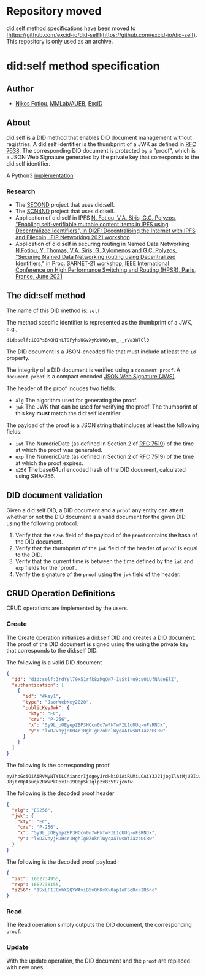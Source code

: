 # Repository moved
did:self method specifications have been moved to [https://github.com/excid-io/did-self](https://github.com/excid-io/did-self). 
This repository is only used as an archive.

# did:self method specification
## Author
* [Nikos Fotiou](https://www.fotiou.gr), [MMLab/AUEB](https://mm.aueb.gr), [ExcID](https://www.excid.io)

## About
did:self is a DID method that enables DID document management without registries. 
A did:self identifier is the thumbprint of a JWK as defined in [RFC 7638](https://www.rfc-editor.org/rfc/rfc7638).
The corresponding  DID document is protected by a "proof", which is a JSON Web Signature generated
by the private key that corresponds to the did:self identifier.

A Python3 [implementation](https://github.com/excid-io/did-self-py)

### Research
* The [SECOND](https://mm.aueb.gr/projects/second) project that uses did:self.
* The [SCN4ND](https://mm.aueb.gr/scn4ndn/) project that uses did:self.
* Application of did:self in IPFS [N. Fotiou, V.A. Siris, G.C. Polyzos,
"Enabling self-verifiable mutable content items in IPFS using Decentralized 
Identifiers", in DI2F: Decentralising the Internet with IPFS and Filecoin, IFIP Networking 2021 workshop](https://arxiv.org/abs/2105.08395)
* Application of did:self in securing routing in Named Data Networking
[N.Fotiou, Y. Thomas, V.A. Siris, G. Xylomenos and G.C. Polyzos, "Securing Named Data Networking routing using Decentralized Identifiers," in Proc. SARNET-21 workshop, IEEE International Conference on High Performance Switching and Routing (HPSR), Paris, France, June 2021](https://mm.aueb.gr/publications/12279f1a-8166-4560-aead-56dfe90df93f.pdf)

## The did:self method 
The name of this DID method is: `self`

The method specific identifier is represented as the thumbprint of a JWK, e.g.,

```
did:self:iQ9PsBKOH1nLT9FyhsUGvXyKoW00yqm_-_rVa3W7Cl0
```

The DID document is a JSON-encoded file that must include at least
the `id` property.  

The integrity of a DID document is verified using a 
`document proof`. A `document proof` is a compact encoded 
[JSON Web Signature (JWS)](https://tools.ietf.org/html/rfc7515).

The header of the proof incudes two fields:

* `alg` The algorithm used for generating the proof.
* `jwk` The JWK that can be used for verifying the proof. The thumbprint of this key **must** match the did:self identifier 

The payload of the proof is a JSON string that includes at least the following 
fields: 

* `iat` The NumericDate (as defined in Section 2 of [RFC 7519](https://www.rfc-editor.org/rfc/rfc7519#section-2)) of 
the time at which the proof was generated.
* `exp` The NumericDate (as defined in Section 2 of [RFC 7519](https://www.rfc-editor.org/rfc/rfc7519#section-2)) of 
the time at which the proof expires.
* `s256` The base64url encoded hash of the DID document, calculated using SHA-256.

## DID document validation
Given a did:self DID, a DID document and a `proof` any entity can attest whether
 or not the DID document is a 
valid document for the given DID using the following protocol.

1. Verify that the `s256` field of the payload of the `proof`contains 
the hash of the DID document.
1. Verify that the thumbprint of the `jwk` field of the header of `proof` is equal to the DID.
1. Verify that the current time is between the time defined by the `iat` and `exp` fields for the `proof'.
1. Verify the signature of the `proof` using the `jwk` field of the header.


## CRUD Operation Definitions
CRUD operations are implemented by the users. 

### Create
The Create operation initializes a did:self DID and creates a DID document. 
The proof of the DID document is signed using the using the 
private key that corresponds to the did:self DID.

The following is a valid DID document

```JSON
{
  "id": "did:self:3rdYsl79x51rfk8zMgQN7-1sStIro9cs0iUfNAqeElI",
  "authentication": [
    {
      "id": "#key1",
      "type": "JsonWebKey2020",
      "publicKeyJwk": {
        "kty": "EC",
        "crv": "P-256",
        "x": "5y9L_pOEyepZBP3HCcn0u7wFkTwFIL1qUUq-oFsRNJk",
        "y": "lxDZvayjRUH4r1HghIg0ZoknlWyqaATwsWtJazcUCRw"
      }
    }
  ]
}
```

The following is the corresponding proof

```
eyJhbGciOiAiRVMyNTYiLCAiandrIjogeyJrdHkiOiAiRUMiLCAiY3J2IjogIlAtMjU2IiwgIngiOiAiNXk5TF9wT0V5ZXBaQlAzSENjbjB1N3dGa1R3RklMMXFVVXEtb0ZzUk5KayIsICJ5IjogImx4RFp2YXlqUlVINHIxSGdoSWcwWm9rbmxXeXFhQVR3c1d0SmF6Y1VDUncifX0.eyJpYXQiOiAxNjYyNzM0OTU1LCAiZXhwIjogMTY2MjczNjE1NSwgInMyNTYiOiAiMVN4TEZJSkNtaFg5UVlXQXZpQjV2UWhLeFhrMGFwSWVGU3FEY2tJUjZuYyJ9.C1NUMIRFJskWoHs1v1i99Ni1YLKQ26NK2EKaRCX-J8jbYRpAsuqk2RWVPkC6xIH19Q0pSkIqlpzx8Z5t7jcntw
```

The following is the decoded proof header

```JSON
{
  "alg": "ES256",
  "jwk": {
    "kty": "EC",
    "crv": "P-256",
    "x": "5y9L_pOEyepZBP3HCcn0u7wFkTwFIL1qUUq-oFsRNJk",
    "y": "lxDZvayjRUH4r1HghIg0ZoknlWyqaATwsWtJazcUCRw"
  }
}
```

The following is the decoded proof payload

```JSON
{
  "iat": 1662734955,
  "exp": 1662736155,
  "s256": "1SxLFIJCmhX9QYWAviB5vQhKxXk0apIeFSqDckIR6nc"
}
```


### Read
The Read operation simply outputs the DID document, 
the corresponding `proof`.

### Update
With the update operation, the DID document and the `proof` are replaced
with new ones








